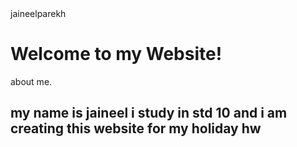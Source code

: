 <!DOCTYPE html>
<html>
<head>
jaineelparekh
</head>
<body>
  <h1>Welcome to my  Website!</h1>
  <p>about me.</p>
  <h2>my name is jaineel i study in std 10 and i am creating this website for my holiday hw </h2>
  
</body>
</html>
